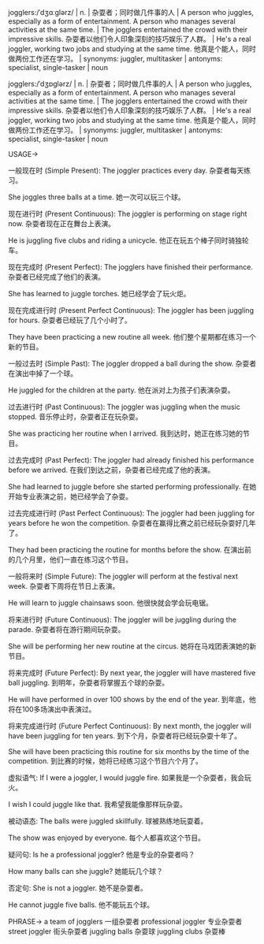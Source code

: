 jogglers:/ˈdʒɑːɡlərz/ | n. | 杂耍者；同时做几件事的人 |  A person who juggles, especially as a form of entertainment.  A person who manages several activities at the same time. |  The jogglers entertained the crowd with their impressive skills. 杂耍者以他们令人印象深刻的技巧娱乐了人群。 |  He's a real joggler, working two jobs and studying at the same time. 他真是个能人，同时做两份工作还在学习。 | synonyms: juggler, multitasker | antonyms: specialist, single-tasker | noun

jogglers:/ˈdʒɒɡlərz/ | n. | 杂耍者；同时做几件事的人 |  A person who juggles, especially as a form of entertainment.  A person who manages several activities at the same time. |  The jogglers entertained the crowd with their impressive skills. 杂耍者以他们令人印象深刻的技巧娱乐了人群。 |  He's a real joggler, working two jobs and studying at the same time. 他真是个能人，同时做两份工作还在学习。 | synonyms: juggler, multitasker | antonyms: specialist, single-tasker | noun


USAGE->

一般现在时 (Simple Present):
The joggler practices every day.  杂耍者每天练习。

She joggles three balls at a time. 她一次可以玩三个球。


现在进行时 (Present Continuous):
The joggler is performing on stage right now.  杂耍者现在正在舞台上表演。

He is juggling five clubs and riding a unicycle. 他正在玩五个棒子同时骑独轮车。


现在完成时 (Present Perfect):
The jogglers have finished their performance. 杂耍者已经完成了他们的表演。

She has learned to juggle torches. 她已经学会了玩火炬。


现在完成进行时 (Present Perfect Continuous):
The joggler has been juggling for hours. 杂耍者已经玩了几个小时了。

They have been practicing a new routine all week. 他们整个星期都在练习一个新的节目。


一般过去时 (Simple Past):
The joggler dropped a ball during the show. 杂耍者在演出中掉了一个球。

He juggled for the children at the party. 他在派对上为孩子们表演杂耍。


过去进行时 (Past Continuous):
The joggler was juggling when the music stopped.  音乐停止时，杂耍者正在玩杂耍。

She was practicing her routine when I arrived.  我到达时，她正在练习她的节目。


过去完成时 (Past Perfect):
The joggler had already finished his performance before we arrived. 在我们到达之前，杂耍者已经完成了他的表演。

She had learned to juggle before she started performing professionally. 在她开始专业表演之前，她已经学会了杂耍。


过去完成进行时 (Past Perfect Continuous):
The joggler had been juggling for years before he won the competition.  杂耍者在赢得比赛之前已经玩杂耍好几年了。

They had been practicing the routine for months before the show.  在演出前的几个月里，他们一直在练习这个节目。


一般将来时 (Simple Future):
The joggler will perform at the festival next week.  杂耍者下周将在节日上表演。

He will learn to juggle chainsaws soon. 他很快就会学会玩电锯。


将来进行时 (Future Continuous):
The joggler will be juggling during the parade. 杂耍者将在游行期间玩杂耍。

She will be performing her new routine at the circus. 她将在马戏团表演她的新节目。


将来完成时 (Future Perfect):
By next year, the joggler will have mastered five ball juggling. 到明年，杂耍者将掌握五个球的杂耍。

He will have performed in over 100 shows by the end of the year. 到年底，他将在100多场演出中表演过。


将来完成进行时 (Future Perfect Continuous):
By next month, the joggler will have been juggling for ten years. 到下个月，杂耍者将已经玩杂耍十年了。

She will have been practicing this routine for six months by the time of the competition. 到比赛的时候，她将已经练习这个节目六个月了。


虚拟语气:
If I were a joggler, I would juggle fire. 如果我是一个杂耍者，我会玩火。

I wish I could juggle like that. 我希望我能像那样玩杂耍。


被动语态:
The balls were juggled skillfully. 球被熟练地玩耍着。

The show was enjoyed by everyone.  每个人都喜欢这个节目。


疑问句:
Is he a professional joggler? 他是专业的杂耍者吗？

How many balls can she juggle? 她能玩几个球？


否定句:
She is not a joggler. 她不是杂耍者。

He cannot juggle five balls. 他不能玩五个球。


PHRASE->
a team of jogglers 一组杂耍者
professional joggler 专业杂耍者
street joggler 街头杂耍者
juggling balls 杂耍球
juggling clubs 杂耍棒
